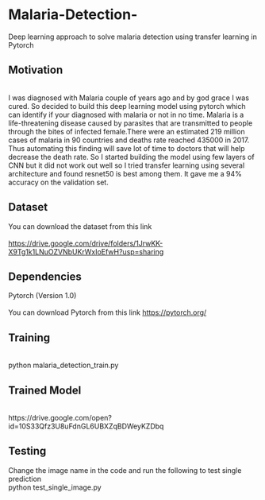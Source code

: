 # Malaria-Detection-
Deep learning approach to solve malaria detection using transfer learning in Pytorch

## Motivation 
<br>
I was diagnosed with Malaria couple of years ago and by god grace I was cured.  So decided to build this deep learning model using pytorch which can identify if your diagnosed with malaria or not in no time. Malaria is a life-threatening disease caused by parasites that are transmitted to people through the bites of infected female.There were an estimated 219 million cases of malaria in 90 countries and deaths rate reached 435000 in 2017. Thus automating this finding will save lot of time to doctors that will help decrease the death rate. So I started building the model using few layers of CNN but it did not work out well so I tried transfer learning using several architecture and found resnet50 is best among them. It gave me a 94% accuracy on the validation set.
<br>

## Dataset
You can download the dataset from this link <br>
<br>
https://drive.google.com/drive/folders/1JrwKK-X9Tg1k1LNuOZVNbUKrWxIoEfwH?usp=sharing
<br>

## Dependencies
Pytorch (Version 1.0) <br>
<br>
You can download Pytorch from this link https://pytorch.org/ <br>

## Training
<br>
python malaria_detection_train.py 
<br>

## Trained Model
<br>
https://drive.google.com/open?id=10S33Qfz3U8uFdnGL6UBXZqBDWeyKZDbq
<br>

## Testing 

Change the image name in the code and run the following to test single prediction
<br>
python test_single_image.py
<br>



